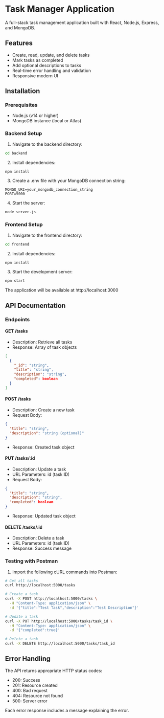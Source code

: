 # Task Manager Application

A full-stack task management application built with React, Node.js, Express, and MongoDB.

## Features

- Create, read, update, and delete tasks
- Mark tasks as completed
- Add optional descriptions to tasks
- Real-time error handling and validation
- Responsive modern UI

## Installation

### Prerequisites

- Node.js (v14 or higher)
- MongoDB instance (local or Atlas)

### Backend Setup

1. Navigate to the backend directory:
```bash
cd backend
```

2. Install dependencies:
```bash
npm install
```

3. Create a .env file with your MongoDB connection string:
```
MONGO_URI=your_mongodb_connection_string
PORT=5000
```

4. Start the server:
```bash
node server.js
```

### Frontend Setup

1. Navigate to the frontend directory:
```bash
cd frontend
```

2. Install dependencies:
```bash
npm install
```

3. Start the development server:
```bash
npm start
```

The application will be available at http://localhost:3000

## API Documentation

### Endpoints

#### GET /tasks
- Description: Retrieve all tasks
- Response: Array of task objects
```json
[
  {
    "_id": "string",
    "title": "string",
    "description": "string",
    "completed": boolean
  }
]
```

#### POST /tasks
- Description: Create a new task
- Request Body:
```json
{
  "title": "string",
  "description": "string (optional)"
}
```
- Response: Created task object

#### PUT /tasks/:id
- Description: Update a task
- URL Parameters: id (task ID)
- Request Body:
```json
{
  "title": "string",
  "description": "string",
  "completed": boolean
}
```
- Response: Updated task object

#### DELETE /tasks/:id
- Description: Delete a task
- URL Parameters: id (task ID)
- Response: Success message

### Testing with Postman

1. Import the following cURL commands into Postman:

```bash
# Get all tasks
curl http://localhost:5000/tasks

# Create a task
curl -X POST http://localhost:5000/tasks \
  -H "Content-Type: application/json" \
  -d '{"title":"Test Task","description":"Test Description"}'

# Update a task
curl -X PUT http://localhost:5000/tasks/task_id \
  -H "Content-Type: application/json" \
  -d '{"completed":true}'

# Delete a task
curl -X DELETE http://localhost:5000/tasks/task_id
```

## Error Handling

The API returns appropriate HTTP status codes:
- 200: Success
- 201: Resource created
- 400: Bad request
- 404: Resource not found
- 500: Server error

Each error response includes a message explaining the error.